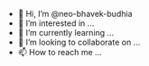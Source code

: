 - 👋 Hi, I’m @neo-bhavek-budhia
- 👀 I’m interested in ...
- 🌱 I’m currently learning ...
- 💞️ I’m looking to collaborate on ...
- 📫 How to reach me ...

<!---
neo-bhavek-budhia/neo-bhavek-budhia is a ✨ special ✨ repository because its `README.md` (this file) appears on your GitHub profile.
You can click the Preview link to take a look at your changes.
--->
